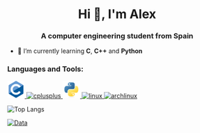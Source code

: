 <h1 align="center">Hi 👋, I'm Alex</h1>
<h3 align="center">A computer engineering student from Spain</h3>

- 🌱 I’m currently learning **C**, **C++** and **Python**



<h3 align="left">Languages and Tools:</h3>
<p align="left"> 
  <a href="https://www.cprogramming.com/" target="_blank" rel="noreferrer"> <img src="https://raw.githubusercontent.com/devicons/devicon/master/icons/c/c-original.svg" alt="c" width="40" height="40"/> </a>
  <a href="https://www.w3schools.com/cpp/" target="_blank" rel="noreferrer"> <img src="https://upload.wikimedia.org/wikipedia/commons/1/18/ISO_C%2B%2B_Logo.svg" alt="cplusplus" width="40" height="40"/> </a>
  <a href="https://www.python.org" target="_blank" rel="noreferrer"> <img src="https://raw.githubusercontent.com/devicons/devicon/master/icons/python/python-original.svg" alt="python" width="40" height="40"/> </a>
  <a href="https://www.linux.org/" target="_blank" rel="noreferrer"> <img src="https://upload.wikimedia.org/wikipedia/commons/3/35/Tux.svg" alt="linux" width="40" height="40"/> </a> 
  <a href="https://archlinux.org/" target="_blank" rel="noreferrer"> <img src="https://cdn.iconscout.com/icon/free/png-512/archlinux-3521282-2944701.png?f=avif&w=512" alt="archlinux" width="40" height="40"/> </a>
</p>

![Top Langs](https://github-readme-stats.vercel.app/api/top-langs/?username=alexlafuente&layout=compact&theme=dark&hide_border=true&size_weight=1)

[![Data](https://github-profile-summary-cards.vercel.app/api/cards/profile-details?username=alexlafuente&theme=github_dark)](https://github.com/alexlafuente)
